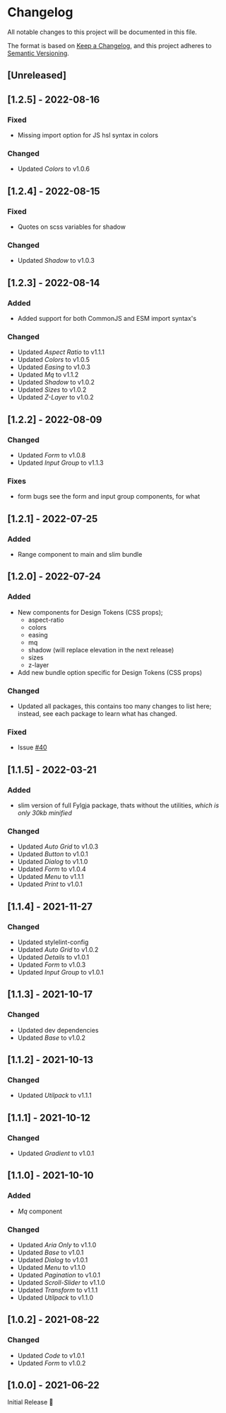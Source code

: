 # Changelog
All notable changes to this project will be documented in this file.

The format is based on [Keep a Changelog](https://keepachangelog.com/en/1.0.0/),
and this project adheres to [Semantic Versioning](https://semver.org/spec/v2.0.0.html).

## [Unreleased]

## [1.2.5] - 2022-08-16
### Fixed
- Missing import option for JS hsl syntax in colors

### Changed
- Updated _Colors_ to v1.0.6

## [1.2.4] - 2022-08-15
### Fixed
- Quotes on scss variables for shadow

### Changed
- Updated _Shadow_ to v1.0.3

## [1.2.3] - 2022-08-14
### Added
- Added support for both CommonJS and ESM import syntax's

### Changed
- Updated _Aspect Ratio_ to v1.1.1
- Updated _Colors_ to v1.0.5
- Updated _Easing_ to v1.0.3
- Updated _Mq_ to v1.1.2
- Updated _Shadow_ to v1.0.2
- Updated _Sizes_ to v1.0.2
- Updated _Z-Layer_ to v1.0.2

## [1.2.2] - 2022-08-09
### Changed
- Updated _Form_ to v1.0.8
- Updated _Input Group_ to v1.1.3

### Fixes
- form bugs see the form and input group components, for what

## [1.2.1] - 2022-07-25
### Added
- Range component to main and slim bundle

## [1.2.0] - 2022-07-24
### Added
- New components for Design Tokens (CSS props);
  - aspect-ratio
  - colors
  - easing
  - mq
  - shadow (will replace elevation in the next release)
  - sizes
  - z-layer
- Add new bundle option specific for Design Tokens (CSS props)

### Changed
- Updated all packages,
  this contains too many changes to list here; instead,
  see each package to learn what has changed.

### Fixed
- Issue [#40](https://github.com/fylgja/fylgja/issues/40)

## [1.1.5] - 2022-03-21
### Added
- slim version of full Fylgja package, thats without the utilities,
  _which is only 30kb minified_

### Changed
- Updated _Auto Grid_ to v1.0.3
- Updated _Button_ to v1.0.1
- Updated _Dialog_ to v1.1.0
- Updated _Form_ to v1.0.4
- Updated _Menu_ to v1.1.1
- Updated _Print_ to v1.0.1

## [1.1.4] - 2021-11-27
### Changed
- Updated stylelint-config
- Updated _Auto Grid_ to v1.0.2
- Updated _Details_ to v1.0.1
- Updated _Form_ to v1.0.3
- Updated _Input Group_ to v1.0.1

## [1.1.3] - 2021-10-17
### Changed
- Updated dev dependencies
- Updated _Base_ to v1.0.2

## [1.1.2] - 2021-10-13
### Changed
- Updated _Utilpack_ to v1.1.1

## [1.1.1] - 2021-10-12
### Changed
- Updated _Gradient_ to v1.0.1

## [1.1.0] - 2021-10-10
### Added
- _Mq_ component

### Changed
- Updated _Aria Only_ to v1.1.0
- Updated _Base_ to v1.0.1
- Updated _Dialog_ to v1.0.1
- Updated _Menu_ to v1.1.0
- Updated _Pagination_ to v1.0.1
- Updated _Scroll-Slider_ to v1.1.0
- Updated _Transform_ to v1.1.1
- Updated _Utilpack_ to v1.1.0

## [1.0.2] - 2021-08-22
### Changed
- Updated _Code_ to v1.0.1
- Updated _Form_ to v1.0.2

## [1.0.0] - 2021-06-22
Initial Release 🎉
